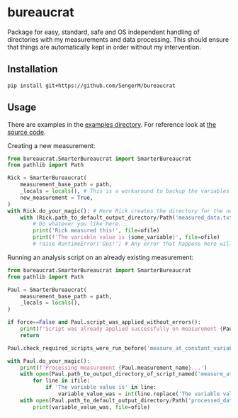 # bureaucrat

Package for easy, standard, safe and OS independent handling of directories with my measurements and data processing. This should ensure that things are automatically kept in order without my intervention.

## Installation

```
pip install git+https://github.com/SengerM/bureaucrat
```

## Usage

There are examples in the [examples directory](examples). For reference look at [the source code](bureaucrat/SmarterBureaucrat.py).

Creating a new measurement:
```python
from bureaucrat.SmarterBureaucrat import SmarterBureaucrat
from pathlib import Path

Rick = SmarterBureaucrat(
	measurement_base_path = path,
	_locals = locals(), # This is a workaround to backup the variables together with the script, it must be here... Sorry.
	new_measurement = True,
)
with Rick.do_your_magic(): # Here Rick creates the directory for the new measurement, does the backup of this script, etc.
	with (Rick.path_to_default_output_directory/Path('measured_data.txt')).open('w') as ofile:
		# Do whatever you like here...
		print('Rick measured this!', file=ofile)
		print(f'The variable value is {some_variable}', file=ofile)
		# raise RuntimeError('Ops!') # Any error that happens here will be reported in the output directory. Uncoment this line to test it.
```
Running an analysis script on an already existing measurement:
```python
from bureaucrat.SmarterBureaucrat import SmarterBureaucrat
from pathlib import Path

Paul = SmarterBureaucrat(
	measurement_base_path = path,
	_locals = locals(),
)

if force==False and Paul.script_was_applied_without_errors():
	print(f'Script was already applied successfully on measurement {Paul.measurement_name}, nothing will be done...')
	return

Paul.check_required_scripts_were_run_before('measure_at_constant_variable.py') # If this script did not end successfully previously on this measurement, an error will be raised.

with Paul.do_your_magic():
	print(f'Processing measurement {Paul.measurement_name}...')
	with open(Paul.path_to_output_directory_of_script_named('measure_at_constant_variable.py')/Path('measured_data.txt'), 'r') as ifile:
		for line in ifile:
			if 'The variable value is' in line:
				variable_value_was = int(line.replace('The variable value is ',''))
	with open(Paul.path_to_default_output_directory/Path('processed_data.txt'), 'w') as ofile:
		print(variable_value_was, file=ofile)
```
